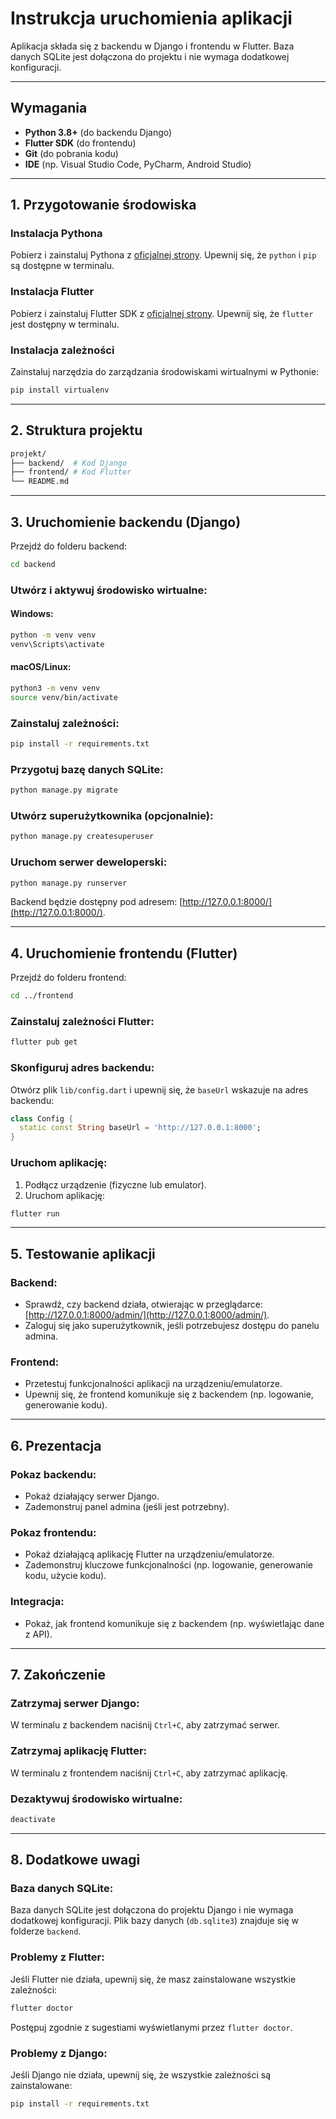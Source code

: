 # Instrukcja uruchomienia aplikacji

Aplikacja składa się z backendu w Django i frontendu w Flutter. Baza danych SQLite jest dołączona do projektu i nie wymaga dodatkowej konfiguracji.

---

## Wymagania

- **Python 3.8+** (do backendu Django)
- **Flutter SDK** (do frontendu)
- **Git** (do pobrania kodu)
- **IDE** (np. Visual Studio Code, PyCharm, Android Studio)

---

## 1. Przygotowanie środowiska

### Instalacja Pythona
Pobierz i zainstaluj Pythona z [oficjalnej strony](https://www.python.org/). Upewnij się, że `python` i `pip` są dostępne w terminalu.

### Instalacja Flutter
Pobierz i zainstaluj Flutter SDK z [oficjalnej strony](https://flutter.dev/). Upewnij się, że `flutter` jest dostępny w terminalu.

### Instalacja zależności
Zainstaluj narzędzia do zarządzania środowiskami wirtualnymi w Pythonie:

```sh
pip install virtualenv
```

---

## 2. Struktura projektu

```sh
projekt/
├── backend/  # Kod Django
├── frontend/ # Kod Flutter
└── README.md
```

---

## 3. Uruchomienie backendu (Django)

Przejdź do folderu backend:

```sh
cd backend
```

### Utwórz i aktywuj środowisko wirtualne:

#### Windows:
```sh
python -m venv venv
venv\Scripts\activate
```

#### macOS/Linux:
```sh
python3 -m venv venv
source venv/bin/activate
```

### Zainstaluj zależności:

```sh
pip install -r requirements.txt
```

### Przygotuj bazę danych SQLite:

```sh
python manage.py migrate
```

### Utwórz superużytkownika (opcjonalnie):

```sh
python manage.py createsuperuser
```

### Uruchom serwer deweloperski:

```sh
python manage.py runserver
```

Backend będzie dostępny pod adresem: [http://127.0.0.1:8000/](http://127.0.0.1:8000/).

---

## 4. Uruchomienie frontendu (Flutter)

Przejdź do folderu frontend:

```sh
cd ../frontend
```

### Zainstaluj zależności Flutter:

```sh
flutter pub get
```

### Skonfiguruj adres backendu:
Otwórz plik `lib/config.dart` i upewnij się, że `baseUrl` wskazuje na adres backendu:

```dart
class Config {
  static const String baseUrl = 'http://127.0.0.1:8000';
}
```

### Uruchom aplikację:

1. Podłącz urządzenie (fizyczne lub emulator).
2. Uruchom aplikację:

```sh
flutter run
```

---

## 5. Testowanie aplikacji

### Backend:
- Sprawdź, czy backend działa, otwierając w przeglądarce: [http://127.0.0.1:8000/admin/](http://127.0.0.1:8000/admin/).
- Zaloguj się jako superużytkownik, jeśli potrzebujesz dostępu do panelu admina.

### Frontend:
- Przetestuj funkcjonalności aplikacji na urządzeniu/emulatorze.
- Upewnij się, że frontend komunikuje się z backendem (np. logowanie, generowanie kodu).

---

## 6. Prezentacja

### Pokaz backendu:
- Pokaż działający serwer Django.
- Zademonstruj panel admina (jeśli jest potrzebny).

### Pokaz frontendu:
- Pokaż działającą aplikację Flutter na urządzeniu/emulatorze.
- Zademonstruj kluczowe funkcjonalności (np. logowanie, generowanie kodu, użycie kodu).

### Integracja:
- Pokaż, jak frontend komunikuje się z backendem (np. wyświetlając dane z API).

---

## 7. Zakończenie

### Zatrzymaj serwer Django:
W terminalu z backendem naciśnij `Ctrl+C`, aby zatrzymać serwer.

### Zatrzymaj aplikację Flutter:
W terminalu z frontendem naciśnij `Ctrl+C`, aby zatrzymać aplikację.

### Dezaktywuj środowisko wirtualne:

```sh
deactivate
```

---

## 8. Dodatkowe uwagi

### Baza danych SQLite:
Baza danych SQLite jest dołączona do projektu Django i nie wymaga dodatkowej konfiguracji. Plik bazy danych (`db.sqlite3`) znajduje się w folderze `backend`.

### Problemy z Flutter:
Jeśli Flutter nie działa, upewnij się, że masz zainstalowane wszystkie zależności:

```sh
flutter doctor
```

Postępuj zgodnie z sugestiami wyświetlanymi przez `flutter doctor`.

### Problemy z Django:
Jeśli Django nie działa, upewnij się, że wszystkie zależności są zainstalowane:

```sh
pip install -r requirements.txt